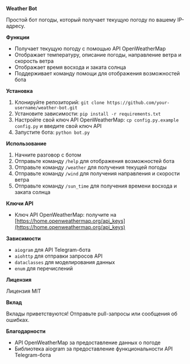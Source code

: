 

**Weather Bot**

Простой бот погоды, который получает текущую погоду по вашему IP-адресу.

**Функции**

* Получает текущую погоду с помощью API OpenWeatherMap
* Отображает температуру, описание погоды, направление ветра и скорость ветра
* Отображает время восхода и заката солнца
* Поддерживает команду помощи для отображения возможностей бота

**Установка**

1. Клонируйте репозиторий: `git clone https://github.com/your-username/weather-bot.git`
2. Установите зависимости: `pip install -r requirements.txt`
3. Настройте свой ключ API OpenWeatherMap: `cp config.py.example config.py` и введите свой ключ API
4. Запустите бота: `python bot.py`

**Использование**

1. Начните разговор с ботом
2. Отправьте команду `/help` для отображения возможностей бота
3. Отправьте команду `/weather` для получения текущей погоды
4. Отправьте команду `/wind` для получения направления и скорости ветра
5. Отправьте команду `/sun_time` для получения времени восхода и заката солнца

**Ключи API**

* Ключ API OpenWeatherMap: получите на [https://home.openweathermap.org/api_keys](https://home.openweathermap.org/api_keys)

**Зависимости**

* `aiogram` для API Telegram-бота
* `aiohttp` для отправки запросов API
* `dataclasses` для моделирования данных
* `enum` для перечислений

**Лицензия**

Лицензия MIT

**Вклад**

Вклады приветствуются! Отправьте pull-запросы или сообщения об ошибках.

**Благодарности**

* API OpenWeatherMap за предоставление данных о погоде
* Библиотека aiogram за предоставление функциональности API Telegram-бота